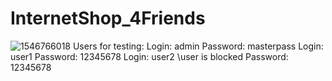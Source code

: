 # InternetShop_4Friends
![1546766018](https://user-images.githubusercontent.com/96177236/152158313-d7952337-cb72-4694-a1d7-e5aac18b395c.jpg)
Users for testing:
Login: admin
Password: masterpass
Login: user1
Password: 12345678
Login: user2  \\user is blocked
Password: 12345678
